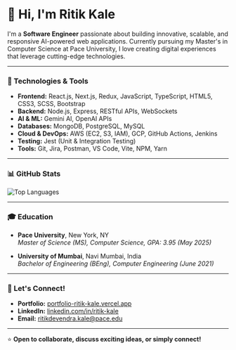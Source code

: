 # 👋 Hi, I'm Ritik Kale

I'm a **Software Engineer** passionate about building innovative, scalable, and responsive AI-powered web applications. Currently pursuing my Master's in Computer Science at Pace University, I love creating digital experiences that leverage cutting-edge technologies.


---

### 🚀 Technologies & Tools

- **Frontend:** React.js, Next.js, Redux, JavaScript, TypeScript, HTML5, CSS3, SCSS, Bootstrap  
- **Backend:** Node.js, Express, RESTful APIs, WebSockets  
- **AI & ML:** Gemini AI, OpenAI APIs  
- **Databases:** MongoDB, PostgreSQL, MySQL  
- **Cloud & DevOps:** AWS (EC2, S3, IAM), GCP, GitHub Actions, Jenkins  
- **Testing:** Jest (Unit & Integration Testing)  
- **Tools:** Git, Jira, Postman, VS Code, Vite, NPM, Yarn  

---

### 📊 GitHub Stats

![Top Languages](https://github-readme-stats.vercel.app/api/top-langs/?username=ItsRitik&layout=compact&theme=radical)

---

### 🎓 Education

- **Pace University**, New York, NY  
  *Master of Science (MS), Computer Science, GPA: 3.95 (May 2025)*  

- **University of Mumbai**, Navi Mumbai, India  
  *Bachelor of Engineering (BEng), Computer Engineering (June 2021)*  

---

### 🔗 Let's Connect!

- **Portfolio:** [portfolio-ritik-kale.vercel.app](https://portfolio-ritik-kale.vercel.app)  
- **LinkedIn:** [linkedin.com/in/ritik-kale](https://linkedin.com/in/ritik-kale)  
- **Email:** [ritikdevendra.kale@pace.edu](mailto:ritikdevendra.kale@pace.edu)

---

⭐️ **Open to collaborate, discuss exciting ideas, or simply connect!**

